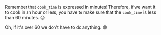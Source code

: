 Remember that `cook_time` is expressed in minutes! Therefore, if we want it to cook in an hour or less, you have to make sure that the `cook_time` is less than 60 minutes. :wink:

Oh, if it's over 60 we don't have to do anything. :sweat_smile:
